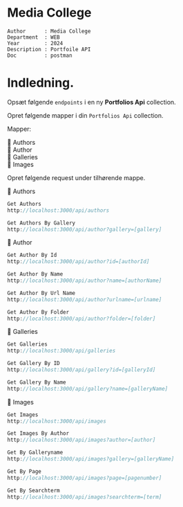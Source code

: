 # Media College

```
Author      : Media College
Department  : WEB 
Year        : 2024 
Description : Portfoile API
Doc         : postman
```

# Indledning.

Opsæt følgende `endpoints` i en ny **Portfolios Api** collection.

Opret følgende mapper i din `Portfolios Api` collection.

Mapper:

:file_folder: Authors   
:file_folder: Author   
:file_folder: Galleries     
:file_folder: Images

Opret følgende request under tilhørende mappe.




:file_folder: Authors   

```javascript
Get Authors
http://localhost:3000/api/authors
```
```javascript
Get Authors By Gallery
http://localhost:3000/api/author?gallery=[gallery]
```

:file_folder: Author  

```javascript
Get Author By Id
http://localhost:3000/api/author?id=[authorId]
```

```javascript
Get Author By Name
http://localhost:3000/api/author?name=[authorName]
```

```javascript
Get Author By Url Name
http://localhost:3000/api/author?urlname=[urlname]
```

```javascript
Get Author By Folder
http://localhost:3000/api/author?folder=[folder]
```




:file_folder: Galleries 





```javascript
Get Galleries
http://localhost:3000/api/galleries
```

```javascript
Get Gallery By ID
http://localhost:3000/api/gallery?id=[galleryId]
```

```javascript
Get Gallery By Name
http://localhost:3000/api/gallery?name=[galleryName]
```




:file_folder: Images 





```javascript
Get Images
http://localhost:3000/api/images
```

```javascript
Get Images By Author
http://localhost:3000/api/images?author=[author]
```

```javascript
Get By Galleryname
http://localhost:3000/api/images?gallery=[galleryName]
```

```javascript
Get By Page
http://localhost:3000/api/images?page=[pagenumber]
```

```javascript
Get By Searchterm
http://localhost:3000/api/images?searchterm=[term]
```


